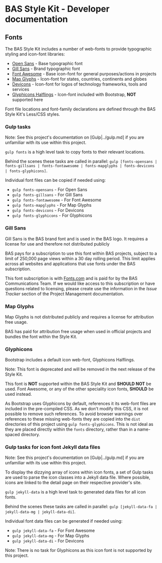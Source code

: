 # BAS Style Kit - Developer documentation

## Fonts

The BAS Style Kit includes a number of web-fonts to provide typographic styling and icon-font libraries:

* [Open Sans](https://www.google.com/fonts/specimen/Open+Sans) - Base typographic font
* [Gill Sans](http://www.fonts.com/font/monotype/gill-sans) - Brand typographic font
* [Font Awesome](http://fontawesome.io) - Base icon-font for general purposes/actions in projects
* [Map Glyphs](http://mapglyphs.com) - Icon-font for states, countries, continents and globes
* [Devicons](http://vorillaz.github.io/devicons) - Icon-font for logos of technology frameworks, tools and services
* [Glyphicons Halflings](http://glyphicons.com/) - Icon-font included with Bootstrap, **NOT** supported here

Font file locations and font-family declarations are defined through the BAS Style Kit's Less/CSS styles.

### Gulp tasks

Note: See this project's documentation on [Gulp|../gulp.md] if you are unfamiliar with its use within this project.

`gulp fonts` is a high level task to copy fonts to their relevant locations.

Behind the scenes these tasks are called in parallel:
`gulp [fonts-opensans | fonts-gillsans | fonts-fontawesome | fonts-mapglyphs | fonts-devicons | fonts-glyphicons]`.

Individual font files can be copied if needed using:

* `gulp fonts-opensans` - For Open Sans
* `gulp fonts-gillsans` - For Gill Sans
* `gulp fonts-fontawesome` - For Font Awesome
* `gulp fonts-mapglyphs` - For Map Glyphs
* `gulp fonts-devicons` - For Devicons
* `gulp fonts-glyphicons` - For Glyphicons

### Gill Sans

Gill Sans is the BAS brand font and is used in the BAS logo. It requires a license for use and therefore not
distributed publicly

BAS pays for a subscription to use this font within BAS projects, subject to a limit of 250,000 page views within a 30
day rolling period. This limit applies across all websites and applications that use fonts under the BAS subscription.

This font subscription is with [Fonts.com](https://wwww.fonts.com) and is paid for by the BAS Communications Team.
If we would like access to this subscription or have questions related to licensing, please create use the information
in the *Issue Tracker* section of the Project Management documentation.

### Map Glyphs

Map Glyphs is not distributed publicly and requires a license for attribution free usage.

BAS has paid for attribution free usage when used in official projects and bundles the font within the Style Kit.

### Glyphicons

Bootstrap includes a default icon web-font, Glyphicons Halflings.

Note: This font is deprecated and will be removed in the next release of the Style Kit.

This font is **NOT** supported within the BAS Style Kit and **SHOULD NOT** be used.
Font Awesome, or any of the other speciality icon fonts, **SHOULD** be used instead.

As Bootstrap uses Glyphicons by default, references it its web-font files are included in the pre-compiled CSS.
As we don't modify this CSS, it is not possible to remove such references. To avoid browser warnings over references to
these missing web-fonts they are copied into the `dist` directories of this project using `gulp fonts-glyphicons`.
This is not ideal as they are placed directly within the `fonts` directory, rather than in a name-spaced directory.

### Gulp tasks for icon font Jekyll data files

Note: See this project's documentation on [Gulp|../gulp.md] if you are unfamiliar with its use within this project.

To display the dizzying array of icons within icon fonts, a set of Gulp tasks are used to parse the icon classes into a
Jekyll data file. Where possible, icons are linked to the detail page on their respective provider's site.

`gulp jekyll-data` is a high level task to generated data files for all icon fonts.

Behind the scenes these tasks are called in parallel: `gulp [jekyll-data-fa | jekyll-data-mg | jekyll-data-di]`.

Individual font data files can be generated if needed using:

* `gulp jekyll-data-fa` - For Font Awesome
* `gulp jekyll-data-mg` - For Map Glyphs
* `gulp jekyll-data-di` - For Devicons

Note: There is no task for Glyphicons as this icon font is not supported by this project.
